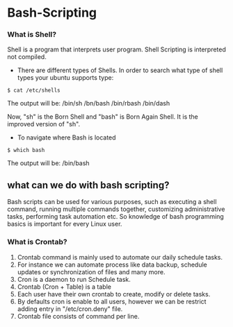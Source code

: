 # Bash-Scripting

### What is Shell?
Shell is a program that interprets user program. Shell Scripting is interpreted not compiled.

- There are different types of Shells. In order to search what type of shell types your ubuntu supports type:
```
$ cat /etc/shells
```
The output will be:
/bin/sh
/bn/bash
/bin/rbash
/bin/dash

Now,
"sh" is the Born Shell and "bash" is Born Again Shell. It is the improved version of "sh".

- To navigate where Bash is located
```
$ which bash
```
The output will be:
/bin/bash

## what can we do with bash scripting?
Bash scripts can be used for various purposes, such as executing a shell command, running multiple commands together, customizing administrative tasks, performing task automation etc. So knowledge of bash programming basics is important for every Linux user.


### What is Crontab?
1. Crontab command is mainly used to automate our daily schedule tasks.
2. For instance we can automate process like data backup, schedule updates or synchronization of files and many more.
3. Cron is a daemon to run Schedule task.
4. Crontab (Cron + Table) is a table
5. Each user have their own crontab to create, modify or delete tasks.
6. By defaults cron is enable to all users, however we can be restrict adding entry in "/etc/cron.deny" file.
7. Crontab file consists of command per line.
